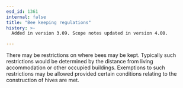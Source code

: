 ```yaml
---
esd_id: 1361
internal: false
title: "Bee keeping regulations"
history: >-
  Added in version 3.09. Scope notes updated in version 4.00.

---
```


There may be restrictions on where bees may be kept.  Typically such restrictions would be determined by the distance from living accommodation or other occupied buildings.  Exemptions to such restrictions may be allowed provided certain conditions relating to the construction of hives are met.

